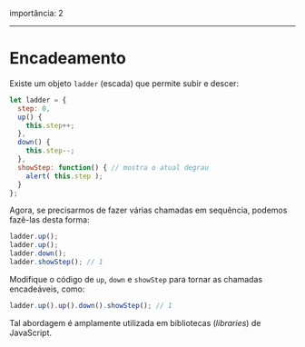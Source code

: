 importância: 2

---

# Encadeamento

Existe um objeto `ladder` (escada) que permite subir e descer:

```js
let ladder = {
  step: 0,
  up() { 
    this.step++;
  },
  down() { 
    this.step--;
  },
  showStep: function() { // mostra o atual degrau
    alert( this.step );
  }
};
```

Agora, se precisarmos de fazer várias chamadas em sequência, podemos fazê-las desta forma:

```js
ladder.up();
ladder.up();
ladder.down();
ladder.showStep(); // 1
```

Modifique o código de `up`, `down` e `showStep` para tornar as chamadas encadeáveis, como:

```js
ladder.up().up().down().showStep(); // 1
```

Tal abordagem é amplamente utilizada em bibliotecas (*libraries*) de JavaScript.
